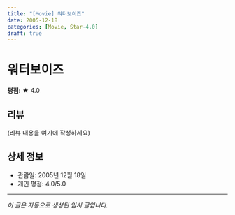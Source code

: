 ```yaml
---
title: "[Movie] 워터보이즈"
date: 2005-12-18
categories: [Movie, Star-4.0]
draft: true
---
```


# 워터보이즈

**평점:** ★ 4.0

## 리뷰

(리뷰 내용을 여기에 작성하세요)

## 상세 정보

- 관람일: 2005년 12월 18일
- 개인 평점: 4.0/5.0

---

*이 글은 자동으로 생성된 임시 글입니다.*
